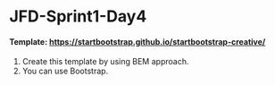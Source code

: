 # JFD-Sprint1-Day4

#### Template: https://startbootstrap.github.io/startbootstrap-creative/

1. Create this template by using BEM approach.
2. You can use Bootstrap.

